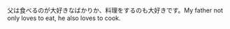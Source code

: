 <tr><td>父は食べるのが大好きなばかりか、料理をするのも大好きです。<td><tr><tr><td>My father not only loves to eat, he also loves to cook.<td><tr></table>

